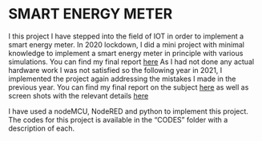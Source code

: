 # SMART ENERGY METER
I this project I have stepped into the field of IOT in order to implement a smart energy meter. 
In 2020 lockdown, I did a mini project with minimal knowledge to implement a smart energy meter in principle with various simulations. You can find my final report [here](https://drive.google.com/file/d/1mnrD40SlVL4sMDcDv35eLEvT5e6kW38S/view?usp=sharing) 
As I had not done any actual hardware work I was not satisfied so the following year in 2021, I implemented the project again addressing the mistakes I made in the previous 
year. You can find my final report on the subject [here](https://drive.google.com/file/d/1KILSe-9xSmCF043nnkgm5VKD3qw5Gm28/view?usp=sharing) as well as screen shots with the 
relevant details [here](https://drive.google.com/file/d/1iLnFU00dtMd_f9a_D8zKFrAc79m2ZOdm/view?usp=sharing)

I have used a nodeMCU, NodeRED and python to implement this project. The codes for this project is available in the “CODES” folder with a description of each.
